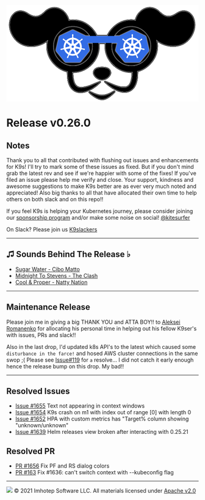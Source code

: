 <img src="https://raw.githubusercontent.com/derailed/k9s/master/assets/k9s.png" align="center" width="800" height="auto"/>

# Release v0.26.0

## Notes

Thank you to all that contributed with flushing out issues and enhancements for K9s! I'll try to mark some of these issues as fixed. But if you don't mind grab the latest rev and see if we're happier with some of the fixes! If you've filed an issue please help me verify and close. Your support, kindness and awesome suggestions to make K9s better are as ever very much noted and appreciated! Also big thanks to all that have allocated their own time to help others on both slack and on this repo!!

If you feel K9s is helping your Kubernetes journey, please consider joining our [sponsorship program](https://github.com/sponsors/derailed) and/or make some noise on social! [@kitesurfer](https://twitter.com/kitesurfer)

On Slack? Please join us [K9slackers](https://join.slack.com/t/k9sers/shared_invite/enQtOTA5MDEyNzI5MTU0LWQ1ZGI3MzliYzZhZWEyNzYxYzA3NjE0YTk1YmFmNzViZjIyNzhkZGI0MmJjYzhlNjdlMGJhYzE2ZGU1NjkyNTM)

---

## ♫ Sounds Behind The Release ♭

* [Sugar Water - Cibo Matto](https://www.youtube.com/watch?v=EN9auBn6Jys)
* [Midnight To Stevens - The Clash](https://www.youtube.com/watch?v=9suQJthS6to)
* [Cool & Proper - Natty Nation](https://www.youtube.com/watch?v=9q337zn7bpI)

---

## Maintenance Release

Please join me in giving a big THANK YOU and ATTA BOY!! to [Aleksei Romanenko](https://github.com/slimus) for allocating his personal time in helping out his fellow K9ser's with issues, PRs and slack!!

Also in the last drop, I'd updated k8s API's to the latest which caused some `disturbance in the farce!` and hosed AWS cluster connections in the same swop ;( Please see [Issue#119](https://github.com/CirrusByte42/ca9s/issues/1619) for `a` resolve... I did not catch it early enough hence the release bump on this drop. My bad!!

---

## Resolved Issues

* [Issue #1655](https://github.com/CirrusByte42/ca9s/issues/1655) Text not appearing in context windows
* [Issue #1654](https://github.com/CirrusByte42/ca9s/issues/1654) K9s crash on m1 with index out of range [0] with length 0
* [Issue #1652](https://github.com/CirrusByte42/ca9s/issues/1652) HPA with custom metrics has "Target% column showing "unknown/unknown"
* [Issue #1639](https://github.com/CirrusByte42/ca9s/issues/1639) Helm releases view broken after interacting with 0.25.21

## Resolved PR

* [PR #1656](https://github.com/CirrusByte42/ca9s/pull/156) Fix PF and RS dialog colors
* [PR #163](https://github.com/CirrusByte42/ca9s/pull/1636) Fix #1636: can't switch context with --kubeconfig flag

---

<img src="https://raw.githubusercontent.com/derailed/k9s/master/assets/imhotep_logo.png" width="32" height="auto"/> © 2021 Imhotep Software LLC. All materials licensed under [Apache v2.0](http://www.apache.org/licenses/LICENSE-2.0)
